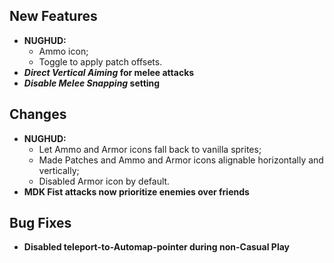 ## New Features

- **NUGHUD:**
  - Ammo icon;
  - Toggle to apply patch offsets.
- **_Direct Vertical Aiming_ for melee attacks**
- **_Disable Melee Snapping_ setting**

## Changes

- **NUGHUD:**
  - Let Ammo and Armor icons fall back to vanilla sprites;
  - Made Patches and Ammo and Armor icons alignable horizontally and vertically;
  - Disabled Armor icon by default.
- **MDK Fist attacks now prioritize enemies over friends**

## Bug Fixes

- **Disabled teleport-to-Automap-pointer during non-Casual Play**
